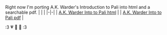 Right now I'm porting A.K. Warder's Introduction to Pali into html and a searchable pdf. 
| | |
|-|-|
| [A.K. Warder Into to Pali html](akwarder_intro_test_tufte.html) |
| [A.K. Warder Into to Pali pdf](akwarder_intro_test_tufte.pdf)   |

   :3 💗 💚 💛 :3
